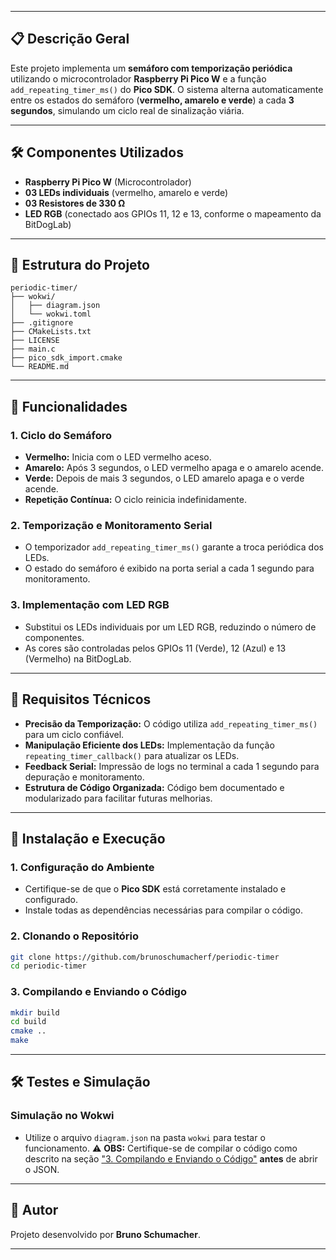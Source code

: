 
---

## 📋 Descrição Geral

Este projeto implementa um **semáforo com temporização periódica** utilizando o microcontrolador **Raspberry Pi Pico W** e a função `add_repeating_timer_ms()` do **Pico SDK**. O sistema alterna automaticamente entre os estados do semáforo (**vermelho, amarelo e verde**) a cada **3 segundos**, simulando um ciclo real de sinalização viária.



---

## 🛠 Componentes Utilizados

- **Raspberry Pi Pico W** (Microcontrolador)
- **03 LEDs individuais** (vermelho, amarelo e verde)
- **03 Resistores de 330 Ω**
- **LED RGB** (conectado aos GPIOs 11, 12 e 13, conforme o mapeamento da BitDogLab)

---

## 📂 Estrutura do Projeto

```plaintext
periodic-timer/
├── wokwi/
│   ├── diagram.json
│   └── wokwi.toml
├── .gitignore
├── CMakeLists.txt
├── LICENSE
├── main.c
├── pico_sdk_import.cmake
└── README.md
```

---

## 🚦 Funcionalidades

### 1. Ciclo do Semáforo
- **Vermelho:** Inicia com o LED vermelho aceso.
- **Amarelo:** Após 3 segundos, o LED vermelho apaga e o amarelo acende.
- **Verde:** Depois de mais 3 segundos, o LED amarelo apaga e o verde acende.
- **Repetição Contínua:** O ciclo reinicia indefinidamente.

### 2. Temporização e Monitoramento Serial
- O temporizador `add_repeating_timer_ms()` garante a troca periódica dos LEDs.
- O estado do semáforo é exibido na porta serial a cada 1 segundo para monitoramento.

### 3. Implementação com LED RGB
- Substitui os LEDs individuais por um LED RGB, reduzindo o número de componentes.
- As cores são controladas pelos GPIOs 11 (Verde), 12 (Azul) e 13 (Vermelho) na BitDogLab.

---

## 🔧 Requisitos Técnicos

- **Precisão da Temporização:** O código utiliza `add_repeating_timer_ms()` para um ciclo confiável.
- **Manipulação Eficiente dos LEDs:** Implementação da função `repeating_timer_callback()` para atualizar os LEDs.
- **Feedback Serial:** Impressão de logs no terminal a cada 1 segundo para depuração e monitoramento.
- **Estrutura de Código Organizada:** Código bem documentado e modularizado para facilitar futuras melhorias.

---

## 🚀 Instalação e Execução

### 1. Configuração do Ambiente
- Certifique-se de que o **Pico SDK** está corretamente instalado e configurado.
- Instale todas as dependências necessárias para compilar o código.

### 2. Clonando o Repositório

```bash
git clone https://github.com/brunoschumacherf/periodic-timer
cd periodic-timer
```

### 3. Compilando e Enviando o Código

```bash
mkdir build
cd build
cmake ..
make
```
---

## 🛠 Testes e Simulação

### Simulação no Wokwi
- Utilize o arquivo `diagram.json` na pasta `wokwi` para testar o funcionamento.
⚠️ **OBS:** Certifique-se de compilar o código como descrito na seção ["3. Compilando e Enviando o Código"](caminho-para-secao) **antes** de abrir o JSON.

---

## 📝 Autor

Projeto desenvolvido por **Bruno Schumacher**.

---

